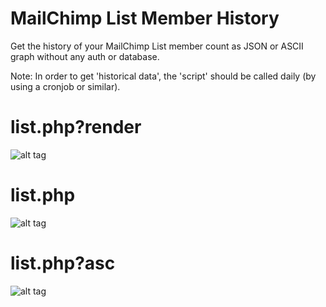 # MailChimp List Member History
Get the history of your MailChimp List member count as JSON or ASCII graph without any auth or database.

Note: In order to get 'historical data', the 'script' should be called daily (by using a cronjob or similar).


# list.php?render

![alt tag](https://i.imgur.com/y0NY9o0.png)


# list.php

![alt tag](https://i.imgur.com/hZIWDgC.png)


# list.php?asc

![alt tag](https://i.imgur.com/aku63OL.png)



